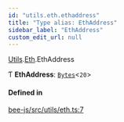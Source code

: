 ```yaml
---
id: "utils.eth.ethaddress"
title: "Type alias: EthAddress"
sidebar_label: "EthAddress"
custom_edit_url: null
---
```


[Utils](../modules/utils.md).[Eth](../modules/utils.eth.md).EthAddress

Ƭ **EthAddress**: [`Bytes`](../interfaces/utils.bytes.bytes.md)<``20``\>

#### Defined in

[bee-js/src/utils/eth.ts:7](https://github.com/ethersphere/bee-js/blob/0e69ca1/src/utils/eth.ts#L7)
